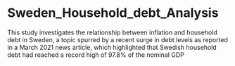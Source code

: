 # Sweden_Household_debt_Analysis
This study investigates the relationship between inflation and household debt in Sweden, a  topic spurred by a recent surge in debt levels as reported in a March 2021 news article, which  highlighted that Swedish household debt had reached a record high of 97.8% of the nominal GDP
